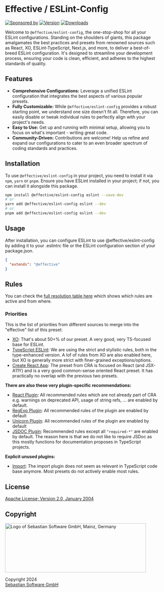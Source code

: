 # Effective / ESLint-Config

[![Sponsored by][sponsor-img]][sponsor] [![Version][npm-version-img]][npm] [![Downloads][npm-downloads-img]][npm]

Welcome to `@effective/eslint-config`, the one-stop-shop for all your ESLint configurations. Standing on the shoulders of giants, this package amalgamates the best practices and presets from renowned sources such as React, XO, ESLint-TypeScript, Next.js, and more, to deliver a best-of-breed ESLint configuration. It's designed to streamline your development process, ensuring your code is clean, efficient, and adheres to the highest standards of quality.

[sponsor]: https://www.sebastian-software.de
[sponsor-img]: https://badgen.net/badge/Sponsored%20by/Sebastian%20Software/c41e54
[npm]: https://www.npmjs.com/package/@effective/eslint-config
[npm-downloads-img]: https://badgen.net/npm/dm/@effective/eslint-config
[npm-version-img]: https://badgen.net/npm/v/@effective/eslint-config

## Features

- **Comprehensive Configurations:** Leverage a unified ESLint configuration that integrates the best aspects of various popular presets.
- **Fully Customizable:** While `@effective/eslint-config` provides a robust starting point, we understand one size doesn't fit all. Therefore, you can easily disable or tweak individual rules to perfectly align with your project's needs.
- **Easy to Use:** Get up and running with minimal setup, allowing you to focus on what's important - writing great code.
- **Community-Driven:** Contributions are welcome! Help us refine and expand our configurations to cater to an even broader spectrum of coding standards and practices.

## Installation

To use `@effective/eslint-config` in your project, you need to install it via `npm`, `yarn` or `pnpm`. Ensure you have ESLint installed in your project; if not, you can install it alongside this package.

```bash
npm install @effective/eslint-config eslint --save-dev
# or
yarn add @effective/eslint-config eslint --dev
# or
pnpm add @effective/eslint-config eslint --dev
```

## Usage

After installation, you can configure ESLint to use @effective/eslint-config by adding it to your .eslintrc file or the ESLint configuration section of your package.json.

```json
{
  "extends": "@effective"
}
```

## Rules

You can check the [full resolution table here](rules.md) which shows which rules are active and from where.

### Priorities

This is the list of priorities from different sources to merge into the "effective" list of this preset:

- [XO](https://github.com/xojs/eslint-config-xo): That's about 50+% of our preset. A very good, very TS-focused base for ESLint.
- [TypeScript ESLint](https://typescript-eslint.io/linting/configs/): We are using the strict and stylistic rules, both in the type-enhanced version. A lof of rules from XO are also enabled here, but XO is generally more strict with finer-grained exceptions/options.
- [Create React App](https://create-react-app.dev/): The preset from CRA is focused on React (and JSX-A11Y) and is a very good common-sense oriented React preset. It has practically no overlap with the previous two presets.

**There are also these very plugin-specific recommendations:**

- [React Plugin](https://www.npmjs.com/package/eslint-plugin-react): All recommended rules which are not already part of CRA e.g. warnings on deprecated API, usage of string refs, ... are enabled by default.
- [RegExp Plugin](https://www.npmjs.com/package/eslint-plugin-regexp): All recommended rules of the plugin are enabled by default
- [Unicorn Plugin](https://github.com/sindresorhus/eslint-plugin-unicorn): All recommended rules of the plugin are enabled by default
- [JSDOC Plugin](https://www.npmjs.com/package/eslint-plugin-jsdoc): Recommended rules except all `"required-*"` are enabled by default. The reason here is that we do not like to require JSDoc as this mostly functions for documentation proposes in TypeScript projects.

**Explicit unused plugins:**

- [Import](https://www.npmjs.com/package/eslint-plugin-import): The import plugin does not seem as relevant in TypeScript code base anymore. Most presets do not actively enable most rules.

## License

[Apache License; Version 2.0, January 2004](http://www.apache.org/licenses/LICENSE-2.0)

## Copyright

<img src="https://cdn.rawgit.com/sebastian-software/sebastian-software-brand/0d4ec9d6/sebastiansoftware-en.svg" alt="Logo of Sebastian Software GmbH, Mainz, Germany" width="460" height="160"/>

Copyright 2024<br/>[Sebastian Software GmbH](https://www.sebastian-software.de)
